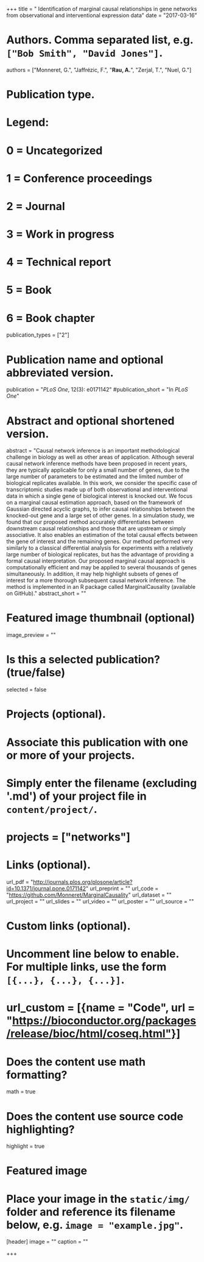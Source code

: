 +++
title = " Identification of marginal causal relationships in gene networks from observational and interventional expression data"
date = "2017-03-16"

# Authors. Comma separated list, e.g. `["Bob Smith", "David Jones"]`.
authors = ["Monneret, G.", "Jaffr&eacute;zic, F.", "**Rau, A.**", "Zerjal, T.", "Nuel, G."]

# Publication type.
# Legend:
# 0 = Uncategorized
# 1 = Conference proceedings
# 2 = Journal
# 3 = Work in progress
# 4 = Technical report
# 5 = Book
# 6 = Book chapter
publication_types = ["2"]

# Publication name and optional abbreviated version.
publication = "*PLoS One*, 12(3): e0171142"
#publication_short = "In *PLoS One*"

# Abstract and optional shortened version.
abstract = "Causal network inference is an important methodological challenge in biology as well as other areas of application. Although several causal network inference methods have been proposed in recent years, they are typically applicable for only a small number of genes, due to the large number of parameters to be estimated and the limited number of biological replicates available. In this work, we consider the specific case of transcriptomic studies made up of both observational and interventional data in which a single gene of biological interest is knocked out. We focus on a marginal causal estimation approach, based on the framework of Gaussian directed acyclic graphs, to infer causal relationships between the knocked-out gene and a large set of other genes. In a simulation study, we found that our proposed method accurately differentiates between downstream causal relationships and those that are upstream or simply associative. It also enables an estimation of the total causal effects between the gene of interest and the remaining genes. Our method performed very similarly to a classical differential analysis for experiments with a relatively large number of biological replicates, but has the advantage of providing a formal causal interpretation. Our proposed marginal causal approach is computationally efficient and may be applied to several thousands of genes simultaneously. In addition, it may help highlight subsets of genes of interest for a more thorough subsequent causal network inference. The method is implemented in an R package called MarginalCausality (available on GitHub)."
abstract_short = ""


# Featured image thumbnail (optional)
image_preview = ""

# Is this a selected publication? (true/false)
selected = false

# Projects (optional).
#   Associate this publication with one or more of your projects.
#   Simply enter the filename (excluding '.md') of your project file in `content/project/`.
# projects = ["networks"]

# Links (optional).
url_pdf = "http://journals.plos.org/plosone/article?id=10.1371/journal.pone.0171142"
url_preprint = ""
url_code = "https://github.com/Monneret/MarginalCausality"
url_dataset = ""
url_project = ""
url_slides = ""
url_video = ""
url_poster = ""
url_source = ""

# Custom links (optional).
#   Uncomment line below to enable. For multiple links, use the form `[{...}, {...}, {...}]`.
# url_custom = [{name = "Code", url = "https://bioconductor.org/packages/release/bioc/html/coseq.html"}]

# Does the content use math formatting?
math = true

# Does the content use source code highlighting?
highlight = true

# Featured image
# Place your image in the `static/img/` folder and reference its filename below, e.g. `image = "example.jpg"`.
[header]
image = ""
caption = ""

+++

